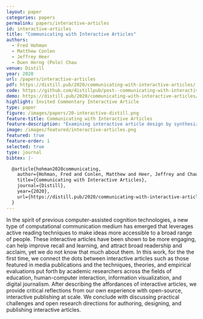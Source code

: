 ```yaml
---
layout: paper
categories: papers
permalink: papers/interactive-articles
id: interactive-articles
title: "Communicating with Interactive Articles"
authors: 
  - Fred Hohman
  - Matthew Conlen
  - Jeffrey Heer
  - Duen Horng (Polo) Chau
venue: Distill
year: 2020
url: /papers/interactive-articles
pdf: https://distill.pub/2020/communicating-with-interactive-articles/
code: https://github.com/distillpub/post--communicating-with-interactive-articles
demo: https://distill.pub/2020/communicating-with-interactive-articles/
highlight: Invited Commentary Interactive Article
type: paper
figure: /images/papers/20-interactive-distill.png
feature-title: Communicating with Interactive Articles
feature-description: "Examining interactive article design by synthesizing theory from education, journalism, and visualization"
image: /images/featured/interactive-articles.png
featured: true
feature-order: 1
selected: true
type: journal
bibtex: |-

  @article{hohman2020communicating,
    author={Hohman, Fred and Conlen, Matthew and Heer, Jeffrey and Chau, Duen Horng},
    title={Communicating with Interactive Articles},
    journal={Distill},
    year={2020},
    url={https://distill.pub/2020/communicating-with-interactive-articles}
  }
---
```


In the spirit of previous computer-assisted cognition technologies, a new type of computational communication medium has emerged that leverages active reading techniques to make ideas more accessible to a broad range of people.
These interactive articles have been shown to be more engaging, can help improve recall and learning, and attract broad readership and acclaim, yet we do not know that much about them.
In this work, for the the first time, we connect the dots between interactive articles such as those featured in media publications and the techniques, theories, and empirical evaluations put forth by academic researchers across the fields of education, human-computer interaction, information visualization, and digital journalism. 
After describing the affordances of interactive articles, we provide critical reflections from our own experience with open-source, interactive publishing at scale.
We conclude with discussing practical challenges and open research directions for authoring, designing, and publishing interactive articles.
